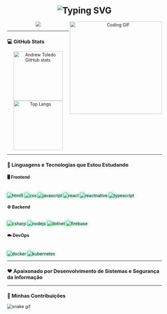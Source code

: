 
<style>
  .tech-icons img {
    transition: transform 0.3s ease, filter 0.3s ease;
    filter: drop-shadow(0 0 5px #00ff88);
  }
  .tech-icons img:hover {
    transform: scale(1.2);
    filter: drop-shadow(0 0 15px #9D00FF);
  }
</style>

<h1 align="center">
  <img src="https://readme-typing-svg.demolab.com?font=Fira+Code&pause=1000&color=00FF88&center=true&vCenter=true&width=600&lines=Ol%C3%A1!+Eu+sou+Andrew+Toledo!+👋+🤓;Desenvolvedor+Full+Stack+%7C+.NET+%7C+React+%7C+Node.js;Apaixonado+por+Tecnologia+e+Seguran%C3%A7a+da+Informa%C3%A7%C3%A3o" alt="Typing SVG" />
</h1>

<!-- GIF lateral -->
<p align="center">
  <img align="right" src="https://media.giphy.com/media/qgQUggAC3Pfv687qPC/giphy.gif" width="300" alt="Coding GIF"/>
</p>

<!-- Redes sociais -->
<p align="center">
  <a href="https://www.linkedin.com/in/andrew-toledo" target="_blank">
    <img src="https://img.shields.io/badge/LinkedIn-9D00FF?style=for-the-badge&logo=linkedin&logoColor=white"/>
  </a>
</p>

---

### 💻 GitHub Stats
<p align="center">
  <img height="160em" src="https://github-readme-stats.vercel.app/api?username=AndrewToledo&show_icons=true&theme=radical" alt="Andrew Toledo GitHub stats"/>
  <img height="160em" src="https://github-readme-stats.vercel.app/api/top-langs/?username=AndrewToledo&layout=compact&theme=radical" alt="Top Langs"/>
</p>

---

### 🚀 Linguagens e Tecnologias que Estou Estudando

#### 🖥️ Frontend
<div class="tech-icons" style="display: inline_block">
    <br>     
    <img align="center" alt="html5" src="https://img.shields.io/badge/HTML5-E34F26?style=for-the-badge&logo=html5&logoColor=white"/>
    <img align="center" alt="css" src="https://img.shields.io/badge/CSS-239120?&style=for-the-badge&logo=css3&logoColor=white"/>
    <img align="center" alt="javascript" src="https://img.shields.io/badge/JavaScript-323330?style=for-the-badge&logo=javascript&logoColor=F7DF1E"/>
    <img align="center" alt="react" src="https://img.shields.io/badge/React-61DAFB?style=for-the-badge&logo=react&logoColor=black"/>
    <img align="center" alt="reactnative" src="https://img.shields.io/badge/React_Native-20232A?style=for-the-badge&logo=react&logoColor=61DAFB"/>
    <img align="center" alt="typescript" src="https://img.shields.io/badge/TypeScript-007ACC?style=for-the-badge&logo=typescript&logoColor=white"/>
</div>

#### ⚙️ Backend
<div class="tech-icons" style="display: inline_block">
    <br>     
    <img align="center" alt="csharp" src="https://img.shields.io/badge/C%23-9D00FF?style=for-the-badge&logo=csharp&logoColor=white"/>
    <img align="center" alt="nodejs" src="https://img.shields.io/badge/Node.js-00FF88?style=for-the-badge&logo=node.js&logoColor=black"/>
    <img align="center" alt="dotnet" src="https://img.shields.io/badge/.NET-512BD4?style=for-the-badge&logo=.net&logoColor=white"/>
    <img align="center" alt="firebase" src="https://img.shields.io/badge/Firebase-FFCA28?style=for-the-badge&logo=firebase&logoColor=black"/>
</div>

#### ☁️ DevOps
<div class="tech-icons" style="display: inline_block">
    <br>
    <img align="center" alt="docker" src="https://img.shields.io/badge/Docker-2496ED?style=for-the-badge&logo=docker&logoColor=white"/>
    <img align="center" alt="kubernetes" src="https://img.shields.io/badge/Kubernetes-326CE5?style=for-the-badge&logo=kubernetes&logoColor=white"/>
</div>

---

### ❤️ Apaixonado por Desenvolvimento de Sistemas e Segurança da Informação

---

### 🐍 Minhas Contribuições

![snake gif](https://raw.githubusercontent.com/AndrewToledo/AndrewToledo/output/github-contribution-grid-snake.svg)
